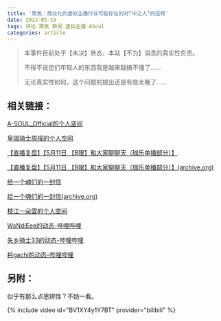 ```yaml
---
title: '聚焦：商业化的虚拟主播行业可能存在的对“中之人”的压榨'
date: 2022-05-10
tags: 评论 聚焦 新闻 虚拟主播 ASoul
categories: article
---
```


> 本事件目前处于【未决】状态，本站【不为】消息的真实性负责。
>
> 不得不说您们年轻人的东西我是越来越搞不懂了......
>
> 无论真实性如何，这个问题的提出还是有些太晚了......

## 相关链接：

[A-SOUL_Official的个人空间](https://space.bilibili.com/703007996/dynamic)

[皇珈骑士周报的个人空间](https://space.bilibili.com/1638018482/dynamic)

[【直播复盘】【5月11日 【B限】和大家聊聊天（珈乐单播部分）】](https://www.bilibili.com/read/cv16569045)

[【直播复盘】【5月11日 【B限】和大家聊聊天（珈乐单播部分）】(archive.org)](https://web.archive.org/web/20220512030348/https%3A%2F%2Fwww.bilibili.com%2Fread%2Fcv16569045)

[给一个魂们的一封信](https://www.bilibili.com/read/cv16567240)

[给一个魂们的一封信(archive.org)](https://web.archive.org/web/20220512030536/https%3A%2F%2Fwww.bilibili.com%2Fread%2Fcv16567240)

[枝江一朵雲的个人空间](https://space.bilibili.com/11855711/dynamic)

[WsNdiEee的动态-哔哩哔哩](https://t.bilibili.com/658594232268750851)

[失乡骑士33的动态-哔哩哔哩](https://t.bilibili.com/658609938967298057)

[衿gachi的动态-哔哩哔哩](https://t.bilibili.com/658594154953048066)

## 另附：

似乎有那么点思辨性？不妨一看。

{% include video id="BV1XY4y1Y7BT" provider="bilibili" %}
